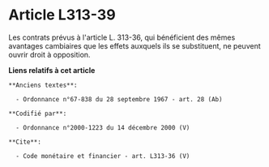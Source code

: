 # Article L313-39

Les contrats prévus à l'article L. 313-36, qui bénéficient des mêmes avantages cambiaires que les effets auxquels ils se
substituent, ne peuvent ouvrir droit à opposition.

**Liens relatifs à cet article**

	**Anciens textes**:

	  - Ordonnance n°67-838 du 28 septembre 1967 - art. 28 (Ab)

	**Codifié par**:

	  - Ordonnance n°2000-1223 du 14 décembre 2000 (V)

	**Cite**:

	  - Code monétaire et financier - art. L313-36 (V)
